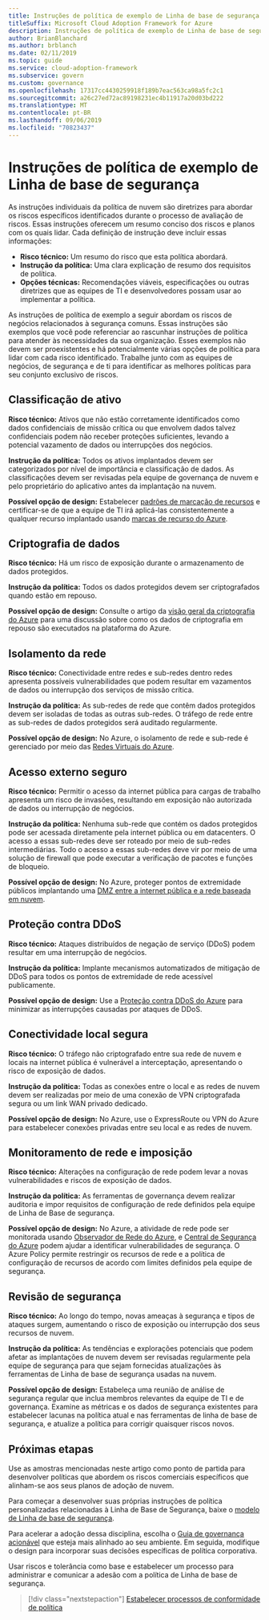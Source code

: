 ```yaml
---
title: Instruções de política de exemplo de Linha de base de segurança
titleSuffix: Microsoft Cloud Adoption Framework for Azure
description: Instruções de política de exemplo de Linha de base de segurança
author: BrianBlanchard
ms.author: brblanch
ms.date: 02/11/2019
ms.topic: guide
ms.service: cloud-adoption-framework
ms.subservice: govern
ms.custom: governance
ms.openlocfilehash: 17317cc4430259918f189b7eac563ca98a5fc2c1
ms.sourcegitcommit: a26c27ed72ac89198231ec4b11917a20d03bd222
ms.translationtype: MT
ms.contentlocale: pt-BR
ms.lasthandoff: 09/06/2019
ms.locfileid: "70823437"
---
```

# <a name="security-baseline-sample-policy-statements"></a>Instruções de política de exemplo de Linha de base de segurança

As instruções individuais da política de nuvem são diretrizes para abordar os riscos específicos identificados durante o processo de avaliação de riscos. Essas instruções oferecem um resumo conciso dos riscos e planos com os quais lidar. Cada definição de instrução deve incluir essas informações:

- **Risco técnico:** Um resumo do risco que esta política abordará.
- **Instrução da política:** Uma clara explicação de resumo dos requisitos de política.
- **Opções técnicas:** Recomendações viáveis, especificações ou outras diretrizes que as equipes de TI e desenvolvedores possam usar ao implementar a política.

As instruções de política de exemplo a seguir abordam os riscos de negócios relacionados à segurança comuns. Essas instruções são exemplos que você pode referenciar ao rascunhar instruções de política para atender às necessidades da sua organização. Esses exemplos não devem ser proexistentes e há potencialmente várias opções de política para lidar com cada risco identificado. Trabalhe junto com as equipes de negócios, de segurança e de ti para identificar as melhores políticas para seu conjunto exclusivo de riscos.

## <a name="asset-classification"></a>Classificação de ativo

**Risco técnico:** Ativos que não estão corretamente identificados como dados confidenciais de missão crítica ou que envolvem dados talvez confidenciais podem não receber proteções suficientes, levando a potencial vazamento de dados ou interrupções dos negócios.

**Instrução da política:** Todos os ativos implantados devem ser categorizados por nível de importância e classificação de dados. As classificações devem ser revisadas pela equipe de governança de nuvem e pelo proprietário do aplicativo antes da implantação na nuvem.

**Possível opção de design:** Estabelecer [padrões de marcação de recursos](../../decision-guides/resource-tagging/index.md) e certificar-se de que a equipe de TI irá aplicá-las consistentemente a qualquer recurso implantado usando [marcas de recurso do Azure](/azure/azure-resource-manager/resource-group-using-tags).

## <a name="data-encryption"></a>Criptografia de dados

**Risco técnico:** Há um risco de exposição durante o armazenamento de dados protegidos.

**Instrução da política:** Todos os dados protegidos devem ser criptografados quando estão em repouso.

**Possível opção de design:** Consulte o artigo da [visão geral da criptografia do Azure](/azure/security/security-azure-encryption-overview) para uma discussão sobre como os dados de criptografia em repouso são executados na plataforma do Azure.

## <a name="network-isolation"></a>Isolamento da rede

**Risco técnico:** Conectividade entre redes e sub-redes dentro redes apresenta possíveis vulnerabilidades que podem resultar em vazamentos de dados ou interrupção dos serviços de missão crítica.

**Instrução da política:** As sub-redes de rede que contêm dados protegidos devem ser isoladas de todas as outras sub-redes. O tráfego de rede entre as sub-redes de dados protegidos será auditado regularmente.

**Possível opção de design:** No Azure, o isolamento de rede e sub-rede é gerenciado por meio das [Redes Virtuais do Azure](/azure/virtual-network/virtual-networks-overview).

## <a name="secure-external-access"></a>Acesso externo seguro

**Risco técnico:** Permitir o acesso da internet pública para cargas de trabalho apresenta um risco de invasões, resultando em exposição não autorizada de dados ou interrupção de negócios.

**Instrução da política:** Nenhuma sub-rede que contém os dados protegidos pode ser acessada diretamente pela internet pública ou em datacenters. O acesso a essas sub-redes deve ser roteado por meio de sub-redes intermediárias. Todo o acesso a essas sub-redes deve vir por meio de uma solução de firewall que pode executar a verificação de pacotes e funções de bloqueio.

**Possível opção de design:** No Azure, proteger pontos de extremidade públicos implantando uma [DMZ entre a internet pública e a rede baseada em nuvem](/azure/architecture/reference-architectures/dmz/secure-vnet-dmz).

## <a name="ddos-protection"></a>Proteção contra DDoS

**Risco técnico:** Ataques distribuídos de negação de serviço (DDoS) podem resultar em uma interrupção de negócios.

**Instrução da política:** Implante mecanismos automatizados de mitigação de DDoS para todos os pontos de extremidade de rede acessível publicamente.

**Possível opção de design:** Use a [Proteção contra DDoS do Azure](/azure/virtual-network/ddos-protection-overview) para minimizar as interrupções causadas por ataques de DDoS.

## <a name="secure-on-premises-connectivity"></a>Conectividade local segura

**Risco técnico:** O tráfego não criptografado entre sua rede de nuvem e locais na internet pública é vulnerável a interceptação, apresentando o risco de exposição de dados.

**Instrução da política:** Todas as conexões entre o local e as redes de nuvem devem ser realizadas por meio de uma conexão de VPN criptografada segura ou um link WAN privado dedicado.

**Possível opção de design:** No Azure, use o ExpressRoute ou VPN do Azure para estabelecer conexões privadas entre seu local e as redes de nuvem.

## <a name="network-monitoring-and-enforcement"></a>Monitoramento de rede e imposição

**Risco técnico:** Alterações na configuração de rede podem levar a novas vulnerabilidades e riscos de exposição de dados.

**Instrução da política:** As ferramentas de governança devem realizar auditoria e impor requisitos de configuração de rede definidos pela equipe de Linha de Base de segurança.

**Possível opção de design:** No Azure, a atividade de rede pode ser monitorada usando [Observador de Rede do Azure](/azure/network-watcher/network-watcher-monitoring-overview), e [Central de Segurança do Azure](/azure/security-center/security-center-network-recommendations) podem ajudar a identificar vulnerabilidades de segurança. O Azure Policy permite restringir os recursos de rede e a política de configuração de recursos de acordo com limites definidos pela equipe de segurança.

## <a name="security-review"></a>Revisão de segurança

**Risco técnico:** Ao longo do tempo, novas ameaças à segurança e tipos de ataques surgem, aumentando o risco de exposição ou interrupção dos seus recursos de nuvem.

**Instrução da política:** As tendências e explorações potenciais que podem afetar as implantações de nuvem devem ser revisadas regularmente pela equipe de segurança para que sejam fornecidas atualizações às ferramentas de Linha de base de segurança usadas na nuvem.

**Possível opção de design:** Estabeleça uma reunião de análise de segurança regular que inclua membros relevantes da equipe de TI e de governança. Examine as métricas e os dados de segurança existentes para estabelecer lacunas na política atual e nas ferramentas de linha de base de segurança, e atualize a política para corrigir quaisquer riscos novos.

## <a name="next-steps"></a>Próximas etapas

Use as amostras mencionadas neste artigo como ponto de partida para desenvolver políticas que abordem os riscos comerciais específicos que alinham-se aos seus planos de adoção de nuvem.

Para começar a desenvolver suas próprias instruções de política personalizadas relacionadas à Linha de Base de Segurança, baixe o [modelo de Linha de base de segurança](./template.md).

Para acelerar a adoção dessa disciplina, escolha o [Guia de governança acionável](../journeys/index.md) que esteja mais alinhado ao seu ambiente. Em seguida, modifique o design para incorporar suas decisões específicas de política corporativa.

Usar riscos e tolerância como base e estabelecer um processo para administrar e comunicar a adesão com a política de Linha de base de segurança.

> [!div class="nextstepaction"]
> [Estabelecer processos de conformidade de política](./compliance-processes.md)
